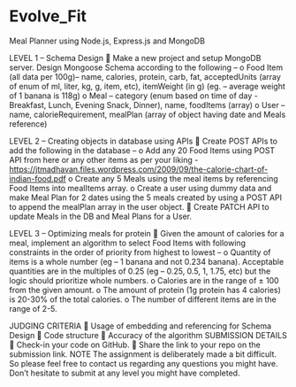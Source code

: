 # Evolve_Fit
Meal Planner using Node.js, Express.js and MongoDB

LEVEL 1 – Schema Design
 Make a new project and setup MongoDB server. Design Mongoose Schema according to the following –
o Food Item (all data per 100g)– name, calories, protein, carb, fat, acceptedUnits (array of enum of
ml, liter, kg, g, item, etc), itemWeight (in g) (eg. – average weight of 1 banana is 118g)
o Meal – category (enum based on time of day - Breakfast, Lunch, Evening Snack, Dinner), name,
foodItems (array)
o User – name, calorieRequirement, mealPlan (array of object having date and Meals reference)


LEVEL 2 – Creating objects in database using APIs
 Create POST APIs to add the following in the database –
o Add any 20 Food Items using POST API from here or any other items as per your liking -
https://jtmadhavan.files.wordpress.com/2009/09/the-calorie-chart-of-indian-food.pdf
o Create any 5 Meals using the meal items by referencing Food Items into mealItems array.
o Create a user using dummy data and make Meal Plan for 2 dates using the 5 meals created by
using a POST API to append the mealPlan array in the user object.
 Create PATCH API to update Meals in the DB and Meal Plans for a User.


LEVEL 3 – Optimizing meals for protein
 Given the amount of calories for a meal, implement an algorithm to select Food Items with following
constraints in the order of priority from highest to lowest –
o Quantity of items is a whole number (eg – 1 banana and not 0.234 banana). Acceptable quantities
are in the multiples of 0.25 (eg – 0.25, 0.5, 1, 1.75, etc) but the logic should prioritize whole
numbers.
o Calories are in the range of ± 100 from the given amount.
o The amount of protein (1g protein has 4 calories) is 20-30% of the total calories.
o The number of different items are in the range of 2-5.


JUDGING CRITERIA
 Usage of embedding and referencing for Schema Design
 Code structure
 Accuracy of the algorithm
SUBMISSION DETAILS
 Check-in your code on GitHub.
 Share the link to your repo on the submission link.
NOTE
The assignment is deliberately made a bit difficult. So please feel free to contact us regarding any questions you
might have. Don’t hesitate to submit at any level you might have completed.
